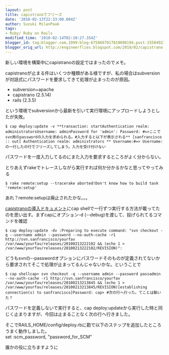 ```yaml
---
layout: post
title: capistranoでフリーズ
date: '2010-02-13T22:33:00.004Z'
author: Suzuki MilanPaak
tags:
- Ruby/ Ruby on Rails
modified_time: '2010-02-14T02:10:27.354Z'
blogger_id: tag:blogger.com,1999:blog-6758697817819098194.post-1558492319177052832
blogger_orig_url: http://engineerflies.blogspot.com/2010/02/capistrano.html
---
```


新しい環境を構築中にcapistranoの設定ではまったのでメモ。  
  
capistranoが止まる件はいくつか種類がある様ですが、私の場合はsubversionが対話式にパスワードを要求してきて処理が止まったのが原因。  
  
- subversion+apache  
- capistrano (2.5.14)  
- rails (2.3.5)  
  
という環境でsubversionから最新を引いて実行環境にアップロードしようとしたが失敗。

    $ cap deploy:update -v **transaction: startAuthentication realm: administratorsUsername: adminPassword for 'admin': Password: #=>ここでsvn用のpasswordの入力を求められる。#入力すると以下が表示される** [sanfrancisco :: out] Authentication realm: administrators ** Username:#=> Username: の一行したの行でフリーズしてしまう。入力を受け付けない

パスワードを一度入力してるのにまた入力を要求するところがよく分からない。  
  
とりあえずrakeでトレースしながら実行すれば何か分かるかなと思ってやってみる  

    $ rake remote:setup --tracerake aborted!Don't know how to build task 'remote:setup'

あれ？remote:setupは廃止されたかな。。。  
  
 [capistranoの導入ドキュメント](http://www.capify.org/index.php/Getting_Started)にcap shellで一行ずつ実行する方法が載ってたのを思い出す。まずcapにオプション-d (--debug)を渡して、投げられてるコマンドを確認  
  

    $ cap deploy:update -dv :Preparing to execute command: "svn checkout -q --username admin --password --no-auth-cache -r1 http://svn.sanfrancisco/yourfav /var/www/yourfav/releases/20100213222102 && (echo 1 > /var/www/yourfav/releases/20100213222102/REVISION)":

どうもsvnの--passwordオプションにパスワードそのものが定義されてないから要求されてそこで処理が止まってるんじゃないかな。ということで  
  

    $ cap shellcap> svn checkout -q --username admin --password passadmin --no-auth-cache -r1 http://svn.sanfrancisco/yourfav /var/www/yourfav/releases/20100213213845 && (echo 1 > /var/www/yourfav/releases/20100213213845/REVISION)[establishing connection(s) to sanfrancisco]Password: cap> #次の行へ行った。てことは動いた？

パスワードを定義しないで実行すると、cap deploy:updateから実行した時と同じく止まりますが、今回は止まることなく次の行へ行きました。  
  
そこでRAILS\_HOME/config/deploy.rbに勘で以下のステップを追加したところうまく動作しました。  
set :scm\_password, "password\_for\_SCM"  
  
  
誰かの役に立ちますように